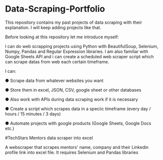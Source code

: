 # Data-Scraping-Portfolio
This repository contains my past projects of data scraping with their explanation.
I will keep adding projects like that.

Before looking at this repository let me introduce myself:

I can do web scrapping projects using Python with BeautifulSoup, Selenium, Numpy, Pandas and Regular Expression libraries. I am also familiar with Google Sheets API and i can create a scheduled web scraper script which can scrape datas from web each certain timeframe.

I can:

● Scrape data from whatever websites you want

● Store them in excel, JSON, CSV, google sheet or other databases

● Also work with APIs during data scraping work if it is necessary

● Create a script which scrapes data in a speciic timeframe (every day / hours / 15 minutes / 3 days)

● Automate projects with google products (Google Sheets, Google Docs etc.)

#TechStars Mentors data scraper into excel

 A webscraper that scrapes mentors' name, company and their Linkedin profile link into excel file.
 It requires Selenium and Pandas libraries
